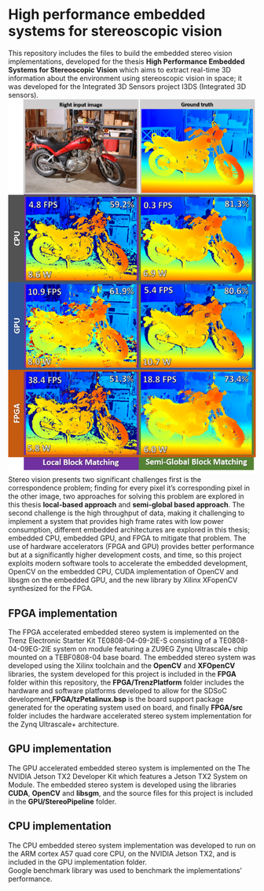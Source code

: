 # High performance embedded systems for stereoscopic vision
This repository includes the files to build the embedded stereo vision implementations, developed for the thesis **High Performance Embedded Systems for Stereoscopic Vision** which aims to extract real-time 3D information about the environment using stereoscopic vision in space; it was developed for the Integrated 3D Sensors project I3DS (Integrated 3D sensors).  
![Results](esv.png)
Stereo vision presents two significant challenges first is the correspondence problem; finding for every pixel it’s corresponding pixel in the other image, two approaches for solving this problem are explored in this thesis **local-based approach** and **semi-global based approach**. The second challenge is the high throughput of data, making it challenging to implement a system that provides high frame rates with low power consumption, different embedded architectures are explored in this thesis; embedded CPU, embedded GPU, and FPGA to mitigate that problem. The use of hardware accelerators (FPGA and GPU) provides better performance but at a significantly higher development costs, and time, so this project exploits modern software tools to accelerate the embedded development, OpenCV on the embedded CPU, CUDA implementation of OpenCV and libsgm on the embedded GPU, and the new library by Xilinx XFopenCV synthesized for the FPGA.
## FPGA implementation
The FPGA accelerated embedded stereo system is implemented on the Trenz Electronic Starter Kit TE0808-04-09-2IE-S consisting of a TE0808-04-09EG-2IE system on module featuring a ZU9EG Zynq Ultrascale+ chip mounted on a TEBF0808-04 base board.
The embedded stereo system was developed using the Xilinx toolchain and the **OpenCV** and **XFOpenCV** libraries, the system developed for this project is included in the **FPGA** folder within this repository, the **FPGA/TrenzPlatform** folder includes the hardware and software platforms developed to allow for the SDSoC development,**FPGA/tzPetalinux.bsp** is the board support package generated for the operating system used on board, and finally **FPGA/src** folder includes the hardware accelerated stereo system implementation for the Zynq Ultrascale+ architecture.
## GPU implementation
The GPU accelerated embedded stereo system is implemented on the The NVIDIA Jetson TX2 Developer Kit which features a Jetson TX2 System on Module.
The embedded stereo system is developed using the libraries **CUDA**, **OpenCV** and **libsgm**, and the source files for this project is included in the **GPU/StereoPipeline** folder.
## CPU implementation
The CPU embedded stereo system implementation was developed to run on the ARM cortex A57 quad core CPU, on the NVIDIA Jetson TX2, and is included in the GPU implementation folder.   
Google benchmark library was used to benchmark the implementations' performance.
